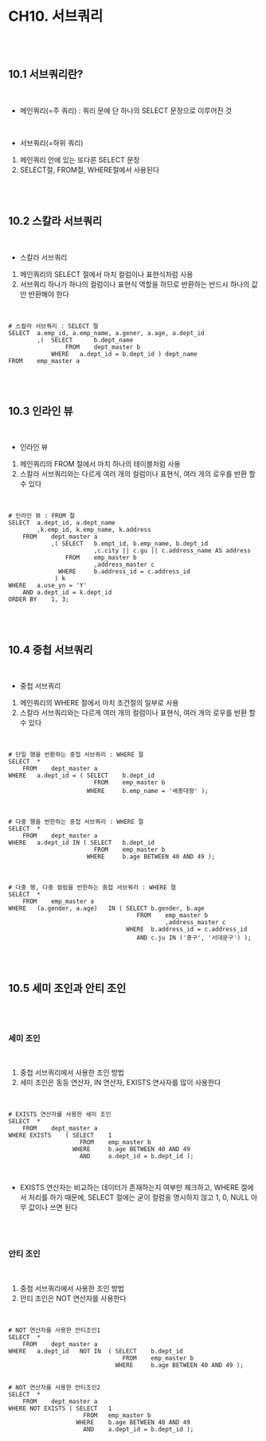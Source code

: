 # CH10. 서브쿼리

<br>

<br>

## 10.1 서브쿼리란?

<br>

- 메인쿼리(=주 쿼리) : 쿼리 문에 단 하나의 SELECT 문장으로 이루어진 것

<br>

- 서브쿼리(=하위 쿼리)

1. 메인쿼리 안에 있는 또다른 SELECT 문장
2. SELECT절, FROM절, WHERE절에서 사용된다

<br>

<br>

## 10.2 스칼라 서브쿼리

<br>

- 스칼라 서브쿼리

1. 메인쿼리의 SELECT 절에서 마치 컬럼이나 표현식처럼 사용
2. 서브쿼리 하나가 하나의 컬럼이나 표현식 역할을 하므로 반환하는 반드시 하나의 값만 반환해야 한다

<br>

``` MYSQL
# 스칼라 서브쿼리 : SELECT 절
SELECT 	a.emp_id, a.emp_name, a.gener, a.age, a.dept_id
		,(	SELECT		b.dept_name
         		FROM	dept_master b
         	WHERE 	a.dept_id = b.dept_id ) dept_name
FROM 	emp_master a
```

<br>

<br>

## 10.3 인라인 뷰

<br>

- 인라인 뷰

1. 메인쿼리의 FROM 절에서 마치 하나의 테이블처럼 사용
2. 스칼라 서브쿼리와는 다르게 여러 개의 컬럼이나 표현식, 여러 개의 로우를 반환 할 수 있다

<br>

``` MYSQL
# 인라인 뷰 : FROM 절
SELECT	a.dept_id, a.dept_name
		,k.emp_id, k.emp_name, k.address
	FROM	dept_master a
			,( SELECT	b.empt_id, b.emp_name, b.dept_id
             			,c.city || c.gu || c.address_name AS address
             	FROM	emp_master b
              			,address_master c
              WHERE		b.address_id = c.address_id
             ) k
WHERE 	a.use_yn = 'Y'
	AND	a.dept_id = k.dept_id
ORDER BY	1, 3;
```

<br>

<br>

## 10.4 중첩 서브쿼리

<br>

- 중첩 서브쿼리

1. 메인쿼리의 WHERE 절에서 마치 조건절의 일부로 사용
2. 스칼라 서브쿼리와는 다르게 여러 개의 컬럼이나 표현식, 여러 개의 로우를 반환 할 수 있다

<br>

``` mysql
# 단일 행을 반환하는 중첩 서브쿼리 : WHERE 절
SELECT	*
	FROM	dept_master a
WHERE 	a.dept_id = ( SELECT	b.dept_id
                    	FROM	emp_master b
                      WHERE		b.emp_name = '세종대왕' );
```

<br>

``` mysql
# 다중 행을 반한하는 중첩 서브쿼리 : WHERE 절
SELECT	*
	FROM	dept_master a
WHERE 	a.dept_id IN ( SELECT	b.dept_id
                    	FROM	emp_master b
                      WHERE		b.age BETWEEN 40 AND 49 );
```

<br>

``` mysql
# 다중 행, 다중 컬럼을 반한하는 중첩 서브쿼리 : WHERE 절
SELECT	*
	FROM	emp_master a
WHERE 	(a.gender, a.age)	IN ( SELECT	b.gender, b.age
			                    	FROM	emp_master b
                                			,address_master c
                                 WHERE 	b.address_id = c.address_id
                                	AND	c.ju IN ('중구', '서대문구') );
```

<br>

<br>

## 10.5 세미 조인과 안티 조인

<br>

<br>

### 세미 조인

<br>

1. 중첩 서브쿼리에서 사용한 조인 방법
2. 세미 조인은 동등 연산자, IN 연산자, EXISTS 연사자를 많이 사용한다

<br>

``` MYSQL
# EXISTS 연산자를 사용한 세미 조인
SELECT	*
	FROM	dept_master a
WHERE EXISTS	( SELECT	1
                	FROM	emp_master b
                  WHERE		b.age BETWEEN 40 AND 49
                	AND		a.dept_id = b.dept_id );
```

<br>

- EXISTS 연산자는 비교하는 데이터가 존재하는지 여부만 체크하고, WHERE 절에서 처리를 하기 때문에, SELECT 절에는 굳이 컬럼을 명시하지 않고 1, 0, NULL 아무 값이나 쓰면 된다

<br>

<br>

### 안티 조인

<br>

1. 중첨 서브쿼리에서 사용한 조인 방법
2. 안티 조인은 NOT 연산자를 사용한다

<br>

```MYSQL
# NOT 연산자를 사용한 안티조인1
SELECT 	*
	FROM	dept_master a
WHERE	a.dept_id	NOT IN	( SELECT	b.dept_id
                            	FROM	emp_master b
                              WHERE		b.age BETWEEN 40 AND 49 );


# NOT 연산자를 사용한 안티조인2
SELECT	*
	FROM	dept_master a
WHERE NOT EXISTS ( SELECT	1
                	 FROM	emp_master b
                   WHERE	b.age BETWEEN 40 AND 49
                	 AND	a.dept_id = b.dept_id );
```

<br>